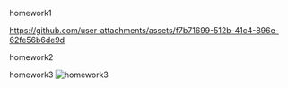 homework1

https://github.com/user-attachments/assets/f7b71699-512b-41c4-896e-62fe56b6de9d

homework2


homework3
![homework3](https://github.com/user-attachments/assets/6a29911e-b5aa-4152-993d-b9736f2802fe)
